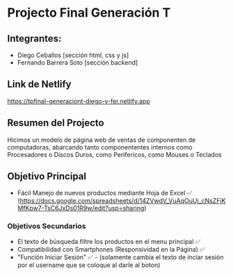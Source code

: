 # Projecto Final Generación T
## Integrantes:
 - Diego Ceballos [sección html, css y js]
 - Fernando Barrera Soto [sección backend]

## Link de Netlify
https://tpfinal-generaciont-diego-y-fer.netlify.app

## Resumen del Projecto
 Hicimos un modelo de página web de ventas de componenten de computadoras, abarcando tanto componententes internos como Procesadores o Discos Duros, como Perifericos, como Mouses o Teclados

## Objetivo Principal
- Fácil Manejo de nuevos productos mediante Hoja de Excel ✅ (https://docs.google.com/spreadsheets/d/14ZVwdV_VuAqOuUj_cNsZFjKMfKpw7-TsC6JxDs01R9w/edit?usp=sharing)


### Objetivos Secundarios
- El texto de búsqueda filtre los productos en el menu principal ✅
- Compatibilidad con Smartphones (Responsividad en la Página) ✅
- "Función Iniciar Sesión" ✅ - (solamente cambia el texto de inciar sesión por el username que se coloque al darle al boton)